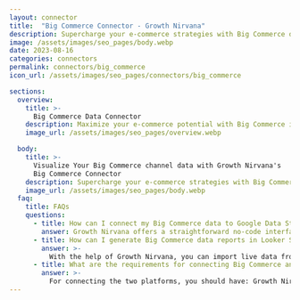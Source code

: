 ```yaml
---
layout: connector
title:  "Big Commerce Connector - Growth Nirvana"
description: Supercharge your e-commerce strategies with Big Commerce data seamlessly integrated into Looker Studio.
image: /assets/images/seo_pages/body.webp
date: 2023-08-16
categories: connectors
permalink: connectors/big_commerce
icon_url: /assets/images/seo_pages/connectors/big_commerce

sections:
  overview:
    title: >-
      Big Commerce Data Connector
    description: Maximize your e-commerce potential with Big Commerce integration. Seamlessly blend Big Commerce's data insights with Looker Studio's analytical prowess, transforming raw sales and customer data into strategic brilliance that fuels your business growth.
    image_url: /assets/images/seo_pages/overview.webp

  body:
    title: >-
      Visualize Your Big Commerce channel data with Growth Nirvana's
      Big Commerce Connector
    description: Supercharge your e-commerce strategies with Big Commerce data seamlessly integrated into Looker Studio.
    image_url: /assets/images/seo_pages/body.webp
  faq:
    title: FAQs
    questions:
      - title: How can I connect my Big Commerce data to Google Data Studio/Looker Studio?
        answer: Growth Nirvana offers a straightforward no-code interface to connect to Big Commerce data sources.
      - title: How can I generate Big Commerce data reports in Looker Studio?
        answer: >-
          With the help of Growth Nirvana, you can import live data from Big Commerce into Looker Studio. These data can be viewed in charts, tables, and dashboards to generate branded reports that can be shared instantly.
      - title: What are the requirements for connecting Big Commerce and Looker Studio?
        answer: >-
          For connecting the two platforms, you should have: Growth Nirvana Account and Big Commerce Ads Account
---
```

